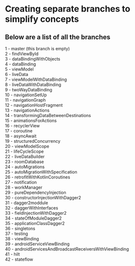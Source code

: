 # Creating separate branches to simplify concepts

## Below are a list of all the branches

1  - master (this branch is empty) <br />
2  - findViewById <br /> 
3  - dataBindingWithObjects <br /> 
4  - dataBinding <br />
5  - viewModel <br /> 
6  - liveData <br />
7  - viewModelWithDataBinding <br />
8  - liveDataWithDataBinding <br />
9  - twoWayDataBinding <br />
10 - navigationSetUp <br />
11 - navigationGraph <br />
12 - navigationHostFragment <br />
13 - navigationActions <br /> 
14 - transformingDataBetweenDestinations <br />
15 - animationsForActions <br />
16 - recyclerView <br /> 
17 - coroutine <br />
18 - asyncAwait <br />
19 - structuredConcurrency <br /> 
20 - viewModelScope <br />
21 - lifeCycleScope <br />
22 - liveDataBuilder <br />
23 - roomDatabase <br />
24 - autoMigrations <br />
25 - autoMigrationWithSpecification <br />
26 - retrofitWithKotlinCoroutines <br /> 
27 - notification <br /> 
28 - workManager <br /> 
29 - pureDependencyInjection <br />
30 - constructorInjectionWithDagger2 <br />
31 - dagger2moddule <br />
32 - daggerWithInterfaces <br />
33 - fieldInjectionWithDagger2 <br />
34 - stateOfModuleDagger2 <br /> 
35 - applicationClassDagger2 <br />
36 - singletons <br /> 
37 - testing <br />
38 - viewBinding <br />
39 - androidServiceViewBinding <br />
40 - androidServicesAndBroadcastReceiversWithViewBinding <br />
41 - hilt <br />
42 - stateflow
